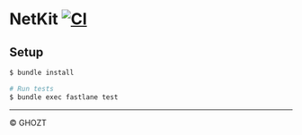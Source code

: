 # NetKit [![CI](https://github.com/ghoztsys/swift-netkit/workflows/CI/badge.svg?branch=master)](https://github.com/ghoztsys/swift-netkit/actions/workflows/ci.yml?query=branch%3Amain)

## Setup

```sh
$ bundle install

# Run tests
$ bundle exec fastlane test
```

---

© GHOZT